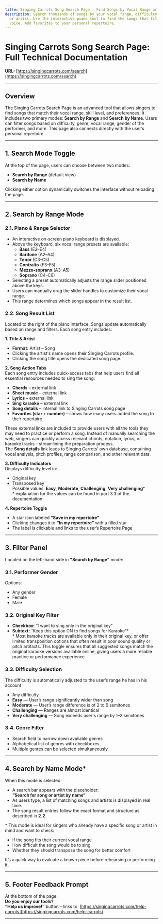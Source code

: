 ```yaml
---
title: Singing Carrots Song Search Page - Find Songs by Vocal Range or Name
description: Search thousands of songs by your vocal range, difficulty, genre,
  or artist. Use the interactive piano tool to find the songs that fit your
  voice. Add favorites to your personal repertoire.
---
```

# Singing Carrots Song Search Page: Full Technical Documentation  
**URL:** [https://singingcarrots.com/search](https://singingcarrots.com/search)

---

## Overview  
The Singing Carrots Search Page is an advanced tool that allows singers to find songs that match their vocal range, skill level, and preferences. It includes two primary modes: **Search by Range** and **Search by Name**. Users can filter songs based on difficulty, genre, vocal range, gender of the performer, and more. This page also connects directly with the user’s personal repertoire.

---

## 1. Search Mode Toggle  
At the top of the page, users can choose between two modes:  
- **Search by Range** (default view)  
- **Search by Name**  

Clicking either option dynamically switches the interface without reloading the page.

---

## 2. Search by Range Mode  

### 2.1. Piano & Range Selector  
- An interactive on-screen piano keyboard is displayed.  
- Above the keyboard, six vocal range presets are available:  
  - **Bass** (E2–E4)  
  - **Baritone** (A2–A4)  
  - **Tenor** (C3–C5)  
  - **Contralto** (F3–F5)  
  - **Mezzo-soprano** (A3–A5)  
  - **Soprano** (C4–C6)  
- Selecting a preset automatically adjusts the range slider positioned above the keys.  
- Users can manually drag the slider handles to customize their vocal range.  
- This range determines which songs appear in the result list.  

### 2.2. Song Result List  
Located to the right of the piano interface. Songs update automatically based on range and filters. Each song entry includes:  

**1. Title & Artist**  
- **Format:** Artist – Song  
- Clicking the artist's name opens their Singing Carrots profile.  
- Clicking the song title opens the dedicated song page.  

**2. Song Action Tabs**  
Each song entry includes quick-access tabs that help users find all essential resources needed to sing the song:  
- **Chords** – external link  
- **Sheet music** – external link  
- **Lyrics** – external link  
- **Sing karaoke** – external link  
- **Song details** – internal link to Singing Carrots song page  
- **Favorites (star + number)** – shows how many users added the song to their repertoire  

These external links are included to provide users with all the tools they may need to practice or perform a song. Instead of manually searching the web, singers can quickly access relevant chords, notation, lyrics, or karaoke tracks - streamlining the preparation process.  
The **Song details** link leads to Singing Carrots' own database, containing vocal analysis, pitch profiles, range comparison, and other relevant data.  

**3. Difficulty Indicators**  
Displays difficulty level in:  
- Original key  
- Transposed key  
Possible values: **Easy**, **Moderate**, **Challenging**, **Very challenging***  
\* explanation for the values can be found in part 3.3 of the documentation  

**4. Repertoire Toggle**  
- A star icon labeled **“Save in my repertoire”**  
- Clicking changes it to **“In my repertoire”** with a filled star  
- The label is clickable and links to the user’s Repertoire Page  

---

## 3. Filter Panel  
Located on the left-hand side in **"Search by Range"** mode:  

### 3.1. Performer Gender  
Options:  
- Any gender  
- Female  
- Male  

### 3.2. Original Key Filter  
- **Checkbox:** “I want to sing only in the original key”  
- **Subtext:** “Keep this option ON to find songs for Karaoke”*  
\* Most karaoke tracks are available only in their original key, or offer limited transposition options that often result in poor sound quality or pitch artifacts. This toggle ensures that all suggested songs match the original karaoke versions available online, giving users a more reliable practice or performance experience.  

### 3.3. Difficulty Selection  
The difficulty is automatically adjusted to the user’s range he has in his account  
- Any difficulty  
- **Easy** — User’s range significantly wider than song  
- **Moderate** — User’s range difference is of 2 to 6 semitones  
- **Challenging** — Ranges are almost identical  
- **Very challenging** — Song exceeds user's range by 1–2 semitones  

### 3.4. Genre Filter  
- Search field to narrow down available genres  
- Alphabetical list of genres with checkboxes  
- Multiple genres can be selected simultaneously  

---

## 4. Search by Name Mode*  
When this mode is selected:  
- A search bar appears with the placeholder:  
  **“Search for song or artist by name”**  
- As users type, a list of matching songs and artists is displayed in real time.  
- The song result entries follow the exact format and structure as described in **2.2**.  

\* This mode is ideal for singers who already have a specific song or artist in mind and want to check:  
- If the song fits their current vocal range  
- How difficult the song would be to sing  
- Whether they should transpose the song for better comfort  

It’s a quick way to evaluate a known piece before rehearsing or performing it.  

---

## 5. Footer Feedback Prompt  
At the bottom of the page:  
**Do you enjoy our tools?**  
**“Help us improve!”** button – links to: [https://singingcarrots.com/help-carrots](https://singingcarrots.com/help-carrots)  

---
